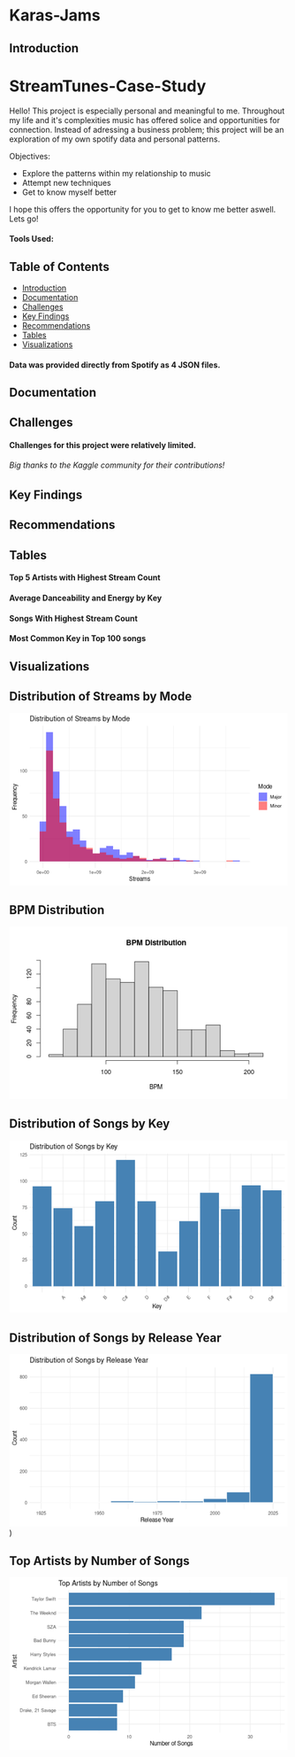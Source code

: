 # Karas-Jams
## Introduction

# StreamTunes-Case-Study
Hello! This project is especially personal and meaningful to me. Throughout my life and it's complexities music has offered solice and opportunities for connection. 
Instead of adressing a business problem; this project will be an exploration of my own spotify data and personal patterns. 

Objectives: 
- Explore the patterns within my relationship to music
- Attempt new techniques
- Get to know myself better

I hope this offers the opportunity for you to get to know me better aswell. Lets go!


#### Tools Used: 

## Table of Contents
- [Introduction](#introduction)
- [Documentation](#documentation)
- [Challenges](#challenges)
- [Key Findings](#key-findings)
- [Recommendations](#recommendations)
- [Tables](#tables)
- [Visualizations](#visualizations)

#### Data was provided directly from Spotify as 4 JSON files. 



## Documentation


## Challenges
#### Challenges for this project were relatively limited. 

  ###### Big thanks to the Kaggle community for their contributions!  

## Key Findings

## Recommendations


## Tables

#### Top 5 Artists with Highest Stream Count


#### Average Danceability and Energy by Key



####  Songs With Highest Stream Count



#### Most Common Key in Top 100 songs



## Visualizations

## Distribution of Streams by Mode
![Distribution of Streams by Mode](https://github.com/karammulc/StreamTunes-Case-Study/blob/main/Images/Distribution%20of%20Streams%20by%20Mode.png)

## BPM Distribution
![BPM Distribution](https://github.com/karammulc/StreamTunes-Case-Study/blob/main/Images/BPM%20Distribution.png) 

## Distribution of Songs by Key
![Distribution of Songs by Key](https://github.com/karammulc/StreamTunes-Case-Study/blob/main/Images/Distribution%20of%20Songs%20by%20Key.png)

## Distribution of Songs by Release Year
![Distribution of Songs by Release Year](https://github.com/karammulc/StreamTunes-Case-Study/blob/main/Images/Distribution%20of%20Songs%20by%20Release%20Year.png))

## Top Artists by Number of Songs
![Top Artists by Number of Songs](https://github.com/karammulc/StreamTunes-Case-Study/blob/main/Images/Top%20Artists%20by%20Number%20of%20Songs.png)


